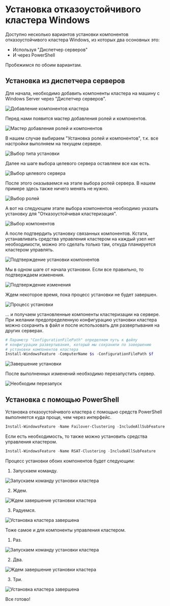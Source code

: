 # Установка отказоустойчивого кластера Windows

Доступно несколько вариантов установки компонентов отказоустойчивого кластера Windows, из которых два осоновных это:

- Используя "Диспетчер серверов"
- И через PowerShell

Пробежимся по обоим вариантам.

## Установка из диспетчера серверов

Для начала, необходимо добавить компоненты кластера на машину с Windows Server через "Диспетчер серверов".

![Добавление компонентов кластера](media/1.%20%D0%A3%D1%81%D1%82%D0%B0%D0%BD%D0%BE%D0%B2%D0%BA%D0%B0%20WSFC/1.%20%D0%94%D0%BE%D0%B1%D0%B0%D0%B2%D0%BB%D0%B5%D0%BD%D0%B8%D0%B5%20%D0%BA%D0%BE%D0%BC%D0%BF%D0%BE%D0%BD%D0%B5%D0%BD%D1%82%D0%BE%D0%B2.PNG)

Перед нами появится мастер добавления ролей и компонентов.

![Мастер добавления ролей и компонентов](media/1.%20Установка%20WSFC/2.%20Начало%20работы%20мастера.PNG)

В нашем случае выбираем "Установка ролей и компонентов", т.к. все настройки выполняем на текущем сервере.

![Выбор типа установки](media/1.%20Установка%20WSFC/3.%20Выбор%20типа%20установки.PNG)

Далее на шаге выбора целевого сервера оставляем все как есть.

![Выбор целевого сервера](media/1.%20Установка%20WSFC/4.%20Выбор%20целевого%20сервера.PNG)

После этого оказываемся на этапе выбора ролей сервера. В нашем примере здесь также ничего менять не нужно.

![Выбор ролей](media/1.%20Установка%20WSFC/5.%20Выбор%20ролей%20сервера.PNG)

А вот на следующем этапе выбора компонентов необходимо указать установку для "Отказоустойчивая кластеризация".

![Выбор компонентов](media/1.%20Установка%20WSFC/6.%20Выбор%20компонентов.PNG)

А после подтвердить установку связанных компонентов. Кстати, устанавливать средства управления кластером на каждый узел нет необходимости, можно это сделать только там, откуда планируется кластером управлять.

![Подтверждение установки компонентов](media/1.%20Установка%20WSFC/7.%20Установка%20связанных%20компонентов.PNG)

Мы в одном шаге от начала установки. Если все правильно, то подтверждаем изменения.

![Подтверждение изменения](media/1.%20Установка%20WSFC/8.%20Подтверждение%20изменений.PNG)

Ждем некоторое время, пока процесс установки не будет завершен.

![Процесс установки](media/1.%20Установка%20WSFC/9.%20Применение%20изменений.PNG)

... и получаем установленные компоненты кластеризации на сервере. При желании предопределенную конфигурацию установки кластера можно сохранить в файл и после использовать для развертывания на других серверах.

```PowerShell
# Параметр "ConfigurationFilePath" определяем путь к файлу 
# конфигурации развертывания, который мы сохранили по завершению
# установки компонентов кластера
Install-WindowsFeature -ComputerName $s -ConfigurationFilePath $f
```

![Завершение установки](media/1.%20Установка%20WSFC/10.%20Установка%20завершена.PNG)

После выполненных изменений необходимо перезапустить сервер.

![Необходим перезапуск](media/1.%20Установка%20WSFC/11.%20Необходим%20перезапуск.PNG)

## Установка с помощью PowerShell

Установка отказоустойчивого кластера с помощью средств PowerShell выполняется куда проще, чем через интерфейс.

```PowerShell
Install-WindowsFeature -Name Failover-Clustering -IncludeAllSubFeature
```

Если есть необходимость, то также можно установить средства управления кластером.

```PowerShell
Install-WindowsFeature -Name RSAT-Clustering -IncludeAllSubFeature
```

Процесс установки обоих компонентов будет следующим:

1. Запускаем команду.

![Запускаем команду установки кластера](media/1.%20Установка%20WSFC/PowerShell/0.%20PS.%20Команда%20установки.PNG)

2. Ждем.

![Ждем завершение установки кластера](media/1.%20Установка%20WSFC/PowerShell/1.%20PS.%20Процесс%20установки.PNG)

3. Радуемся.

![Установка кластера завершена](media/1.%20Установка%20WSFC/PowerShell/2.%20PS.%20Установка%20завершена.PNG)

Тоже самое и для компоненты управления кластером.

1. Раз.

![Запускаем команду установки кластера](media/1.%20Установка%20WSFC/PowerShell/3.%20PS.%20Установка%20средств%20управления%20кластером.PNG)

2. Два.

![Ждем завершение установки кластера](media/1.%20Установка%20WSFC/PowerShell/4.%20PS.%20Процесс%20установки%20средств%20управления%20кластером.PNG)

3. Три.

![Установка кластера завершена](media/1.%20Установка%20WSFC/PowerShell/5.%20PS.%20Установка%20средств%20управления%20завершена.PNG)

Все готово!